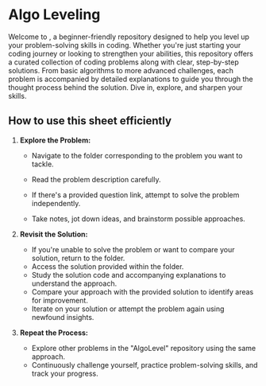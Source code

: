 
# Algo Leveling

Welcome to , a beginner-friendly repository designed to help you level up your problem-solving skills in coding. Whether you're just starting your coding journey or looking to strengthen your abilities, this repository offers a curated collection of coding problems along with clear, step-by-step solutions. From basic algorithms to more advanced challenges, each problem is accompanied by detailed explanations to guide you through the thought process behind the solution. Dive in, explore, and sharpen your skills.

## How to use this sheet efficiently


1. **Explore the Problem:**
   - Navigate to the folder corresponding to the problem you want to tackle.
   - Read the problem description carefully.
   - If there's a provided question link, attempt to solve the problem independently.

   - Take notes, jot down ideas, and brainstorm possible approaches.

2. **Revisit the Solution:**
   - If you're unable to solve the problem or want to compare your solution, return to the folder.
   - Access the solution provided within the folder.
   - Study the solution code and accompanying explanations to understand the approach.
   - Compare your approach with the provided solution to identify areas for improvement.
   - Iterate on your solution or attempt the problem again using newfound insights.



3. **Repeat the Process:**
   - Explore other problems in the "AlgoLevel" repository using the same approach.
   - Continuously challenge yourself, practice problem-solving skills, and track your progress.


